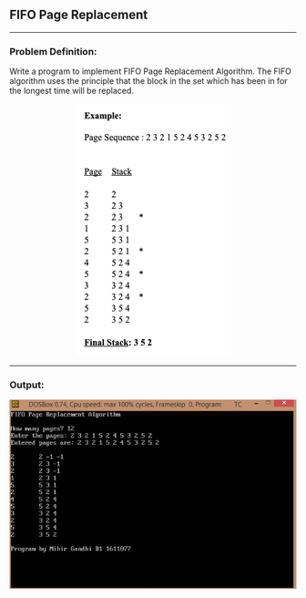## FIFO Page Replacement

-----------------------------------------
### Problem Definition:
Write a program to implement FIFO Page Replacement Algorithm. The FIFO algorithm uses the principle that the block in the set which has been in for the longest time will be replaced. 

<p align="center">
    <img src="./example.png">
</p>

------------------------------------------
### Output:

<p align="center">
    <img src="./output.jpg">
</p>
